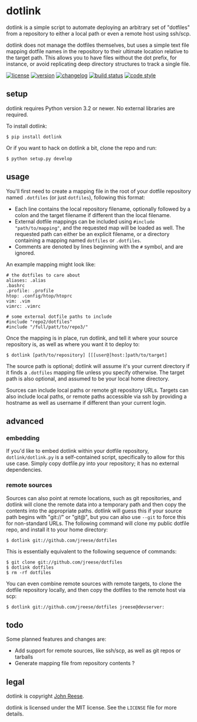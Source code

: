 dotlink
=======

dotlink is a simple script to automate deploying an arbitrary set of "dotfiles"
from a repository to either a local path or even a remote host using ssh/scp.

dotlink does not manage the dotfiles themselves, but uses a simple text file
mapping dotfile names in the repository to their ultimate location relative to
the target path.  This allows you to have files without the dot prefix, for
instance, or avoid replicating deep directory structures to track a single file.

[![license](https://img.shields.io/pypi/l/dotlink.svg)](https://github.com/jreese/dotlink/blob/main/LICENSE)
[![version](https://img.shields.io/pypi/v/dotlink.svg)](https://pypi.org/project/dotlink)
[![changelog](https://img.shields.io/badge/change-log-blue)](https://github.com/jreese/dotlink/blob/main/CHANGELOG.md)
[![build status](https://github.com/jreese/dotlink/workflows/Build/badge.svg)](https://github.com/jreese/dotlink/actions)
[![code style](https://img.shields.io/badge/code%20style-black-000000.svg)](https://github.com/ambv/black)


setup
-----

dotlink requires Python version 3.2 or newer.
No external libraries are required.

To install dotlink:

    $ pip install dotlink

Or if you want to hack on dotlink a bit, clone the repo and run:

    $ python setup.py develop


usage
-----

You'll first need to create a mapping file in the root of your dotfile
repository named `.dotfiles` (or just `dotfiles`), following this format:

- Each line contains the local repository filename, optionally followed by
  a colon and the target filename if different than the local filename.
- External dotfile mappings can be included using `#include "path/to/mapping"`,
  and the requested map will be loaded as well.  The requested path can either
  be an explicit filename, or a directory containing a mapping named `dotfiles`
  or `.dotfiles`.
- Comments are denoted by lines beginning with the `#` symbol, and are ignored.

An example mapping might look like:

    # the dotfiles to care about
    aliases: .alias
    .bashrc
    .profile: .profile
    htop: .config/htop/htoprc
    vim: .vim
    vimrc: .vimrc

    # some external dotfile paths to include
    #include "repo2/dotfiles"
    #include "/full/patt/to/repo3/"

Once the mapping is in place, run dotlink, and tell it where your source
repository is, as well as where you want it to deploy to:

    $ dotlink [path/to/repository] [[[user@]host:]path/to/target]

The source path is optional; dotlink will assume it's your current directory if
it finds a `.dotfiles` mapping file unless you specify otherwise.  The target
path is also optional, and assumed to be your local home directory.

Sources can include local paths or remote git repository URLs.
Targets can also include local paths, or remote paths accessible via ssh by
providing a hostname as well as username if different than your current login.


advanced
--------

### embedding

If you'd like to embed dotlink within your dotfile repository,
`dotlink/dotlink.py` is a self-contained script, specifically to allow for this
use case.  Simply copy dotfile.py into your repository; it has no external
dependencies.


### remote sources

Sources can also point at remote locations, such as git repositories, and
dotlink will clone the remote data into a temporary path and then copy the
contents into the appropriate paths.  dotlink will guess this if your source
path begins with "git://" or "git@", but you can also use `--git` to force this
for non-standard URLs.  The following command will clone my public dotfile repo,
and install it to your home directory:

    $ dotlink git://github.com/jreese/dotfiles

This is essentially equivalent to the following sequence of commands:

    $ git clone git://github.com/jreese/dotfiles
    $ dotlink dotfiles
    $ rm -rf dotfiles

You can even combine remote sources with remote targets, to clone the dotfile
repository locally, and then copy the dotfiles to the remote host via scp:

    $ dotlink git://github.com/jreese/dotfiles jreese@devserver:


todo
----

Some planned features and changes are:

- Add support for remote sources, like ssh/scp, as well as git repos or tarballs
- Generate mapping file from repository contents ?


legal
-----

dotlink is copyright [John Reese](https://jreese.sh).

dotlink is licensed under the MIT license.
See the `LICENSE` file for more details.
